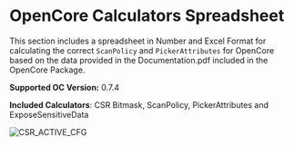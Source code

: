 # OpenCore Calculators Spreadsheet

This section includes a spreadsheet in Number and Excel Format for calculating the correct `ScanPolicy` and `PickerAttributes` for OpenCore based on the data provided in the Documentation.pdf included in the OpenCore Package.

**Supported OC Version:** 0.7.4

**Included Calculators**: CSR Bitmask, ScanPolicy, PickerAttributes and ExposeSensitiveData

![CSR_ACTIVE_CFG](https://user-images.githubusercontent.com/76865553/134225757-e6190f24-7f81-4d2b-9fed-1d831fa298d7.png)
